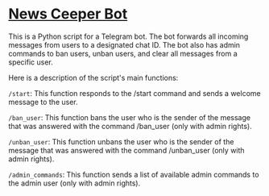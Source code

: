 # [News Ceeper Bot](https://t.me/NewsCkeeperBot)

This is a Python script for a Telegram bot. The bot forwards all incoming messages from users to a designated chat ID. The bot also has admin commands to ban users, unban users, and clear all messages from a specific user.

Here is a description of the script's main functions:

```/start```: This function responds to the /start command and sends a welcome message to the user.

```/ban_user```: This function bans the user who is the sender of the message that was answered with the command /ban_user (only with admin rights).

```/unban_user```: This function unbans the user who is the sender of the message that was answered with the command /unban_user (only with admin rights).

```/admin_commands```: This function sends a list of available admin commands to the admin user (only with admin rights).

